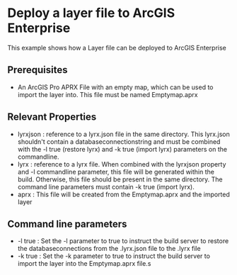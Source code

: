 # Deploy a layer file to ArcGIS Enterprise
This example shows how a Layer file can be deployed to ArcGIS Enterprise

## Prerequisites
- An ArcGIS Pro APRX File with an empty map, which can be used to import the layer into. This file must be named Emptymap.aprx

## Relevant Properties
- lyrxjson : reference to a lyrx.json file in the same directory. This lyrx.json shouldn't contain a databaseconnectionstring and must be combined with the -l true (restore lyrx) and -k true (import lyrx) parameters on the commandline.
- lyrx : reference to a lyrx file. When combined with the lyrxjson property and -l commandline parameter, this file will be generated within the build. Otherwise, this file should be present in the same directory. The command line parameters must contain -k true (import lyrx).
- aprx : This file will be created from the Emptymap.aprx and the imported layer

## Command line parameters
- -l true : Set the -l parameter to true to instruct the build server to restore the databaseconnections from the .lyrx.json file to the .lyrx file
- -k true : Set the -k parameter to true to instruct the build server to import the layer into the Emptymap.aprx file.s